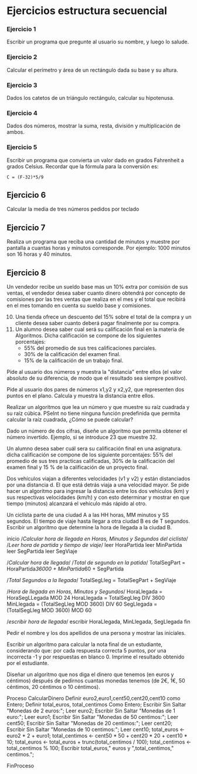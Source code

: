 # Ejercicios estructura secuencial

### Ejercicio 1

Escribir un programa que pregunte al usuario su nombre, y luego lo salude.

### Ejercicio 2

Calcular el perímetro y área de un rectángulo dada su base y su altura.

### Ejercicio 3

Dados los catetos de un triángulo rectángulo, calcular su hipotenusa.

### Ejercicio 4

Dados dos números, mostrar la suma, resta, división y multiplicación de ambos.

### Ejercicio 5

Escribir un programa que convierta un valor dado en grados Fahrenheit a grados Celsius. Recordar que la fórmula para la conversión es: 

	C = (F-32)*5/9

## Ejercicio 6

Calcular la media de tres números pedidos por teclado

## Ejercicio 7

Realiza un programa que reciba una cantidad de minutos y muestre por pantalla a cuantas horas y minutos corresponde.
Por ejemplo: 1000 minutos son 16 horas y 40 minutos.

## Ejercicio 8
Un vendedor recibe un sueldo base mas un 10% extra por comisión de sus ventas, el vendedor desea saber cuanto dinero obtendrá por concepto de comisiones por las tres ventas que realiza en el mes y el total que recibirá en el mes tomando en cuenta su sueldo base y comisiones.

10. Una tienda ofrece un descuento del 15% sobre el total de la compra y un cliente desea saber cuanto deberá pagar finalmente por su compra.
11. Un alumno desea saber cual será su calificación final en la materia de Algoritmos. Dicha calificación se compone de los siguientes porcentajes:
	* 55% del promedio de sus tres calificaciones parciales.
    * 30% de la calificación del examen final.
    * 15% de la calificación de un trabajo final.


Pide al usuario dos números y muestra la "distancia" entre ellos (el valor absoluto de su diferencia, de modo que el resultado sea siempre positivo).

Pide al usuario dos pares de números x1,y2 y x2,y2, que representen dos puntos en el plano. Calcula y muestra la distancia entre ellos.


Realizar un algoritmos que lea un número y que muestre su raíz cuadrada y su raíz cúbica. PSeInt no tiene ninguna función predefinida que permita calcular la raíz cuadrada, ¿Cómo se puede calcular?

Dado un número de dos cifras, diseñe un algoritmo que permita obtener el número invertido. Ejemplo, si se introduce 23 que muestre 32.


Un alumno desea saber cuál sera su calificación final en una asignatura. dicha calificación se compone de los siguiente porcentajes: 55% del promedio de sus tres practicas calificadas, 30% de la calificación del examen final y 15 % de la calificación de un proyecto final.


Dos vehículos viajan a diferentes velocidades (v1 y v2) y están distanciados por una distancia d. El que está detrás viaja a una velocidad mayor. Se pide hacer un algoritmo para ingresar la distancia entre los dos vehículos (km) y sus respectivas velocidades (km/h) y con esto determinar y mostrar en que tiempo (minutos) alcanzará el vehículo más rápido al otro.

 Un ciclista parte de una ciudad A a las HH horas, MM minutos y SS segundos. El tiempo de viaje hasta llegar a otra ciudad B es de T segundos. Escribir un algoritmo que determine la hora de llegada a la ciudad B.


inicio
  /*Calcular hora de llegada en Horas, Minutos y Segundos del ciclista*/
  /*Leer hora de partida y tiempo de viaje*/
    leer HoraPartida
    leer MinPartida
    leer SegPartida
    leer SegViaje

  /*Calcular hora de llegada*/
  /*Total de segundo en la patida*/
    TotalSegPart = HoraPartida*36000 + MinPartida*60 + SegPartida

  /*Total Segundos a la llegada*/
    TotalSegLleg = TotalSegPart + SegViaje

  /*Hora de llegada en Horas, Minutos y Segundos*/
    HoraLlegada = HoraSegLLegada MOD 24
    HoraLlegada = TotalSegLleg DIV 3600
    MinLlegada = (TotalSegLleg MOD 3600) DIV 60
    SegLlegada = (TotalSegLleg MOD 3600) MOD 60

  /*escribir hora de llegada*/
    escribir HoraLlegada, MinLlegada, SegLlegada
fin


Pedir el nombre y los dos apellidos de una persona y mostrar las iniciales.


Escribir un algoritmo para calcular la nota final de un estudiante, considerando que: por cada respuesta correcta 5 puntos, por una incorrecta -1 y por respuestas en blanco 0. Imprime el resultado obtenido por el estudiante.


Diseñar un algoritmo que nos diga el dinero que tenemos (en euros y céntimos) después de pedirnos cuantas monedas tenemos (de 2€, 1€, 50 céntimos, 20 céntimos o 10 céntimos).

Proceso CalcularDinero
	Definir euro2,euro1,cent50,cent20,cent10 como Entero;
	Definir total_euros, total_centimos Como Entero;
	Escribir Sin Saltar "Monedas de 2 euros:";
	Leer euro2;
	Escribir Sin Saltar "Monedas de 1 euro:";
	Leer euro1;
	Escribir Sin Saltar "Monedas de 50 centimos:";
	Leer cent50;
	Escribir Sin Saltar "Monedas de 20 centimos:";
	Leer cent20;
	Escribir Sin Saltar "Monedas de 10 centimos:";
	Leer cent10;
	total_euros <- euro2 * 2 + euro1;
	total_centimos <- cent50 * 50 + cent20 * 20 + cent10 * 10;
	total_euros <- total_euros + trunc(total_centimos / 100);
	total_centimos <- total_centimos % 100;
	Escribir total_euros," euros y ",total_centimos," centimos.";
	
FinProceso